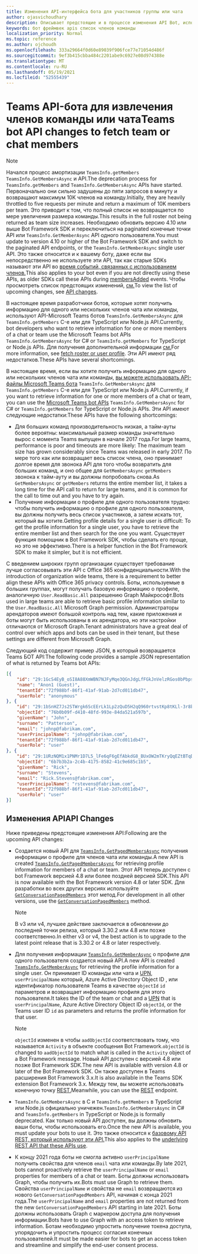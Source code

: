 ```yaml
---
title: Изменения API-интерфейса бота для участников группы или чата
author: ojasvichoudhary
description: Описывает предстоящие и в процессе изменения API Bot, используемые для извлечения членов групп и чатов
keywords: бот фреймвек apis список членов команды
localization_priority: Normal
ms.topic: reference
ms.author: ojchoudh
ms.openlocfilehash: 333a29664f0d60e89039f906fce77e71054d486f
ms.sourcegitcommit: 9ef3b415cbba484c2201abe9c6927e08d974388e
ms.translationtype: MT
ms.contentlocale: ru-RU
ms.lasthandoff: 05/19/2021
ms.locfileid: "52555439"
---
```

# <a name="teams-bot-api-changes-to-fetch-team-or-chat-members"></a><span data-ttu-id="ef3af-104">Teams API-бота для извлечения членов команды или чата</span><span class="sxs-lookup"><span data-stu-id="ef3af-104">Teams bot API changes to fetch team or chat members</span></span>

>[!NOTE]
> <span data-ttu-id="ef3af-105">Начался процесс амортизации `TeamsInfo.getMembers` `TeamsInfo.GetMembersAsync` и API.</span><span class="sxs-lookup"><span data-stu-id="ef3af-105">The deprecation process for `TeamsInfo.getMembers` and `TeamsInfo.GetMembersAsync` APIs have started.</span></span> <span data-ttu-id="ef3af-106">Первоначально они сильно задушены до пяти запросов в минуту и возвращают максимум 10K членов на команду.</span><span class="sxs-lookup"><span data-stu-id="ef3af-106">Initially, they are heavily throttled to five requests per minute and return a maximum of 10K members per team.</span></span> <span data-ttu-id="ef3af-107">Это приводит к том, что полный список не возвращается по мере увеличения размера команды.</span><span class="sxs-lookup"><span data-stu-id="ef3af-107">This results in the full roster not being returned as team size increases.</span></span>
> <span data-ttu-id="ef3af-108">Необходимо обновить версию 4.10 или выше Bot Framework SDK и переключиться на paginated конечные точки API или `TeamsInfo.GetMemberAsync` API одного пользователя.</span><span class="sxs-lookup"><span data-stu-id="ef3af-108">You must update to version 4.10 or higher of the Bot Framework SDK and switch to the paginated API endpoints, or the `TeamsInfo.GetMemberAsync` single user API.</span></span> <span data-ttu-id="ef3af-109">Это также относится и к вашему боту, даже если вы непосредственно не используете эти API, так как старые SDKs называют эти API во [время событий, связанных с использованием членов.](../bots/how-to/conversations/subscribe-to-conversation-events.md#team-members-added)</span><span class="sxs-lookup"><span data-stu-id="ef3af-109">This also applies to your bot even if you are not directly using these APIs, as older SDKs call these APIs during [membersAdded](../bots/how-to/conversations/subscribe-to-conversation-events.md#team-members-added) events.</span></span> <span data-ttu-id="ef3af-110">Чтобы просмотреть список предстоящих изменений, [см.](team-chat-member-api-changes.md#api-changes)</span><span class="sxs-lookup"><span data-stu-id="ef3af-110">To view the list of upcoming changes, see [API changes](team-chat-member-api-changes.md#api-changes).</span></span> 

<span data-ttu-id="ef3af-111">В настоящее время разработчики ботов, которые хотят получить информацию для одного или нескольких членов чата или команды, используют API-Microsoft Teams ботов `TeamsInfo.GetMembersAsync` для `TeamsInfo.getMembers` C-е или для TypeScript или Node.js API.</span><span class="sxs-lookup"><span data-stu-id="ef3af-111">Currently, bot developers who want to retrieve information for one or more members of a chat or team use the Microsoft Teams bot APIs `TeamsInfo.GetMembersAsync` for C# or `TeamsInfo.getMembers` for TypeScript or Node.js APIs.</span></span> <span data-ttu-id="ef3af-112">Для получения дополнительной информации [см.](../bots/how-to/get-teams-context.md#fetch-the-roster-or-user-profile)</span><span class="sxs-lookup"><span data-stu-id="ef3af-112">For more information, see [fetch roster or user profile](../bots/how-to/get-teams-context.md#fetch-the-roster-or-user-profile).</span></span> <span data-ttu-id="ef3af-113">Эти API имеют ряд недостатков.</span><span class="sxs-lookup"><span data-stu-id="ef3af-113">These APIs have several shortcomings.</span></span>

<span data-ttu-id="ef3af-114">В настоящее время, если вы хотите получить информацию для одного или нескольких членов чата или команды, [вы можете использовать API-файлы Microsoft Teams бота](/microsoftteams/platform/bots/how-to/get-teams-context?tabs=dotnet#fetch-the-roster-or-user-profile) `TeamsInfo.GetMembersAsync` для `TeamsInfo.getMembers` C-е или для TypeScript или Node.js API.</span><span class="sxs-lookup"><span data-stu-id="ef3af-114">Currently, if you want to retrieve information for one or more members of a chat or team, you can use the [Microsoft Teams bot APIs](/microsoftteams/platform/bots/how-to/get-teams-context?tabs=dotnet#fetch-the-roster-or-user-profile) `TeamsInfo.GetMembersAsync` for C# or `TeamsInfo.getMembers` for TypeScript or Node.js APIs.</span></span> <span data-ttu-id="ef3af-115">Эти API имеют следующие недостатки:</span><span class="sxs-lookup"><span data-stu-id="ef3af-115">These APIs have the following shortcomings:</span></span>

* <span data-ttu-id="ef3af-116">Для больших команд производительность низкая, а тайм-ауты более вероятны: максимальный размер команды значительно вырос с момента Teams выпущен в начале 2017 года.</span><span class="sxs-lookup"><span data-stu-id="ef3af-116">For large teams, performance is poor and timeouts are more likely: The maximum team size has grown considerably since Teams was released in early 2017.</span></span> <span data-ttu-id="ef3af-117">По мере того как или возвращает весь список члена, оно принимает долгое время для звонока API для того чтобы возвратить для больших команд, и оно общее для `GetMembersAsync` `getMembers` звонока к тайм-ауту и вы должны попробовать снова.</span><span class="sxs-lookup"><span data-stu-id="ef3af-117">As `GetMembersAsync` or `getMembers` returns the entire member list, it takes a long time for the API call to return for large teams, and it is common for the call to time out and you have to try again.</span></span>
* <span data-ttu-id="ef3af-118">Получение информации о профиле для одного пользователя трудно: чтобы получить информацию о профиле для одного пользователя, вы должны получить весь список участников, а затем искать тот, который вы хотите.</span><span class="sxs-lookup"><span data-stu-id="ef3af-118">Getting profile details for a single user is difficult: To get the profile information for a single user, you have to retrieve the entire member list and then search for the one you want.</span></span> <span data-ttu-id="ef3af-119">Существует функция помощник в Bot Framework SDK, чтобы сделать его проще, но это не эффективно.</span><span class="sxs-lookup"><span data-stu-id="ef3af-119">There is a helper function in the Bot Framework SDK to make it simpler, but it is not efficient.</span></span>

<span data-ttu-id="ef3af-120">С введением широких групп организации существует требование лучше согласовывать эти API с Office 365 конфиденциальности.</span><span class="sxs-lookup"><span data-stu-id="ef3af-120">With the introduction of organization wide teams, there is a requirement to better align these APIs with Office 365 privacy controls.</span></span> <span data-ttu-id="ef3af-121">Боты, используемые в больших группах, могут получать базовую информацию о профиле, аналогичную `User.ReadBasic.All` разрешению Graph Майкрософт.</span><span class="sxs-lookup"><span data-stu-id="ef3af-121">Bots used in large teams are able to retrieve basic profile information similar to the `User.ReadBasic.All` Microsoft Graph permission.</span></span> <span data-ttu-id="ef3af-122">Администраторы арендаторов имеют большой контроль над тем, какие приложения и боты могут быть использованы в их арендатора, но эти настройки отличаются от Microsoft Graph.</span><span class="sxs-lookup"><span data-stu-id="ef3af-122">Tenant administrators have a great deal of control over which apps and bots can be used in their tenant, but these settings are different from Microsoft Graph.</span></span>

<span data-ttu-id="ef3af-123">Следующий код содержит пример JSON, в который возвращается Teams БОТ API:</span><span class="sxs-lookup"><span data-stu-id="ef3af-123">The following code provides a sample JSON representation of what is returned by Teams bot APIs:</span></span>

```json
[{
    "id": "29:1GcS4EyB_oSI8A88XmWBN7NJFyMqe3QGnJdgLfFGkJnVelzRGos0bPbpsfJjcbAD22bmKc4GMbrY2g4JDrrA8vM06X1-cHHle4zOE6U4ttcc",
    "name": "Anon1 (Guest)",
    "tenantId":"72f988bf-86f1-41af-91ab-2d7cd011db47",
    "userRole": "anonymous"
}, {
    "id": "29:1bSnHZ7Js2STWrgk6ScEErLk1Lp2zQuD5H2qQ960rtvstKp8tKLl-3r8b6DoW0QxZimuTxk_kupZ1DBMpvIQQUAZL-PNj0EORDvRZXy8kvWk",
    "objectId": "76b0b09f-d410-48fd-993e-84da521a597b",
    "givenName": "John",
    "surname": "Patterson",
    "email": "johnp@fabrikam.com",
    "userPrincipalName": "johnp@fabrikam.com",
    "tenantId":"72f988bf-86f1-41af-91ab-2d7cd011db47",
    "userRole": "user"
}, {
    "id": "29:1URzNQM1x1PNMr1D7L5_lFe6qF6gEfAbkdG8_BUxOW2mTKryQqEZtBTqDt10-MghkzjYDuUj4KG6nvg5lFAyjOLiGJ4jzhb99WrnI7XKriCs",
    "objectId": "6b7b3b2a-2c4b-4175-8582-41c9e685c1b5",
    "givenName": "Rick",
    "surname": "Stevens",
    "email": "Rick.Stevens@fabrikam.com",
    "userPrincipalName": "rstevens@fabrikam.com",
    "tenantId":"72f988bf-86f1-41af-91ab-2d7cd011db47",
    "userRole": "user"
}]
```

## <a name="api-changes"></a><span data-ttu-id="ef3af-124">Изменения API</span><span class="sxs-lookup"><span data-stu-id="ef3af-124">API Changes</span></span>

<span data-ttu-id="ef3af-125">Ниже приведены предстоящие изменения API:</span><span class="sxs-lookup"><span data-stu-id="ef3af-125">Following are the upcoming API changes:</span></span>

* <span data-ttu-id="ef3af-126">Создается новый API для [`TeamsInfo.GetPagedMembersAsync`](/microsoftteams/platform/bots/how-to/get-teams-context?tabs=dotnet#fetch-the-roster-or-user-profile) получения информации о профиле для членов чата или команды.</span><span class="sxs-lookup"><span data-stu-id="ef3af-126">A new API is created [`TeamsInfo.GetPagedMembersAsync`](/microsoftteams/platform/bots/how-to/get-teams-context?tabs=dotnet#fetch-the-roster-or-user-profile) for retrieving profile information for members of a chat or team.</span></span> <span data-ttu-id="ef3af-127">Этот API теперь доступен с bot Framework версией 4.8 или более поздней версией SDK.</span><span class="sxs-lookup"><span data-stu-id="ef3af-127">This API is now available with the Bot Framework version 4.8 or later SDK.</span></span> <span data-ttu-id="ef3af-128">Для разработки во всех других версиях используйте [`GetConversationPagedMembers`](/dotnet/api/microsoft.bot.connector.conversationsextensions.getconversationpagedmembersasync?view=botbuilder-dotnet-stable&preserve-view=true) этот метод.</span><span class="sxs-lookup"><span data-stu-id="ef3af-128">For development in all other versions, use the [`GetConversationPagedMembers`](/dotnet/api/microsoft.bot.connector.conversationsextensions.getconversationpagedmembersasync?view=botbuilder-dotnet-stable&preserve-view=true) method.</span></span>

    > [!NOTE]
    > <span data-ttu-id="ef3af-129">В v3 или v4, лучшее действие заключается в обновлении до последней точки релиза, который 3.30.2 или 4.8 или позже соответственно.</span><span class="sxs-lookup"><span data-stu-id="ef3af-129">In either v3 or v4, the best action is to upgrade to the latest point release that is 3.30.2 or 4.8 or later respectively.</span></span>

* <span data-ttu-id="ef3af-130">Для получения информации [`TeamsInfo.GetMemberAsync`](/microsoftteams/platform/bots/how-to/get-teams-context?tabs=dotnet#get-single-member-details) о профиле для одного пользователя создается новый API.</span><span class="sxs-lookup"><span data-stu-id="ef3af-130">A new API is created [`TeamsInfo.GetMemberAsync`](/microsoftteams/platform/bots/how-to/get-teams-context?tabs=dotnet#get-single-member-details) for retrieving the profile information for a single user.</span></span> <span data-ttu-id="ef3af-131">Он принимает ID команды или чата и [UPN,](/windows/win32/ad/naming-properties#userprincipalname) `userPrincipalName` который, Azure Active Directory Object ID , или идентификатор пользователя Teams в качестве `objectId` `id` параметров и возвращает информацию профиля для этого пользователя.</span><span class="sxs-lookup"><span data-stu-id="ef3af-131">It takes the ID of the team or chat and a [UPN](/windows/win32/ad/naming-properties#userprincipalname) that is `userPrincipalName`, Azure Active Directory Object ID `objectId`, or the Teams user ID `id` as parameters and returns the profile information for that user.</span></span>

    > [!NOTE]
    > <span data-ttu-id="ef3af-132">`objectId` изменен в чтобы `aadObjectId` соответствовать тому, что называется `Activity` в объекте сообщения Bot Framework.</span><span class="sxs-lookup"><span data-stu-id="ef3af-132">`objectId` is changed to `aadObjectId` to match what is called in the `Activity` object of a Bot Framework message.</span></span> <span data-ttu-id="ef3af-133">Новый API доступен с версией 4.8 или позже Bot Framework SDK.</span><span class="sxs-lookup"><span data-stu-id="ef3af-133">The new API is available with version 4.8 or later of the Bot Framework SDK.</span></span> <span data-ttu-id="ef3af-134">Он также доступен в Teams расширения Bot Framework 3.x.</span><span class="sxs-lookup"><span data-stu-id="ef3af-134">It is also available in the Teams SDK extension Bot Framework 3.x.</span></span> <span data-ttu-id="ef3af-135">Между тем, вы можете использовать конечную точку [REST.](/microsoftteams/platform/bots/how-to/get-teams-context?tabs=json#get-single-member-details)</span><span class="sxs-lookup"><span data-stu-id="ef3af-135">Meanwhile, you can use the [REST](/microsoftteams/platform/bots/how-to/get-teams-context?tabs=json#get-single-member-details) endpoint.</span></span>

* <span data-ttu-id="ef3af-136">`TeamsInfo.GetMembersAsync` в C и `TeamsInfo.getMembers` в TypeScript или Node.js официально уничежен.</span><span class="sxs-lookup"><span data-stu-id="ef3af-136">`TeamsInfo.GetMembersAsync` in C# and `TeamsInfo.getMembers` in TypeScript or Node.js is formally deprecated.</span></span> <span data-ttu-id="ef3af-137">Как только новый API доступен, вы должны обновить ваши боты, чтобы использовать его.</span><span class="sxs-lookup"><span data-stu-id="ef3af-137">Once the new API is available, you must update your bots to use it.</span></span> <span data-ttu-id="ef3af-138">Это также относится к [базовому API REST, который используют эти API.](/microsoftteams/platform/bots/how-to/get-teams-context?tabs=json#tabpanel_CeZOj-G++Q_json)</span><span class="sxs-lookup"><span data-stu-id="ef3af-138">This also applies to the [underlying REST API that these APIs use](/microsoftteams/platform/bots/how-to/get-teams-context?tabs=json#tabpanel_CeZOj-G++Q_json).</span></span>
* <span data-ttu-id="ef3af-139">К концу 2021 года боты не смогла активно `userPrincipalName` получить свойства для членов `email` чата или команды.</span><span class="sxs-lookup"><span data-stu-id="ef3af-139">By late 2021, bots cannot proactively retrieve the `userPrincipalName` or `email` properties for members of a chat or team.</span></span> <span data-ttu-id="ef3af-140">Боты должны использовать Graph, чтобы получить их.</span><span class="sxs-lookup"><span data-stu-id="ef3af-140">Bots must use Graph to retrieve them.</span></span> <span data-ttu-id="ef3af-141">Свойства `userPrincipalName` и свойства не `email` возвращаются из нового `GetConversationPagedMembers` API, начиная с конца 2021 года.</span><span class="sxs-lookup"><span data-stu-id="ef3af-141">The `userPrincipalName` and `email` properties are not returned from the new `GetConversationPagedMembers` API starting in late 2021.</span></span> <span data-ttu-id="ef3af-142">Боты должны использовать Graph с маркером доступа для получения информации.</span><span class="sxs-lookup"><span data-stu-id="ef3af-142">Bots have to use Graph with an access token to retrieve information.</span></span> <span data-ttu-id="ef3af-143">Ботам необходимо упростить получение токена доступа, упорядочить и упростить процесс согласия конечных пользователей.</span><span class="sxs-lookup"><span data-stu-id="ef3af-143">It must be made easier for bots to get an access token and streamline and simplify the end-user consent process.</span></span>
